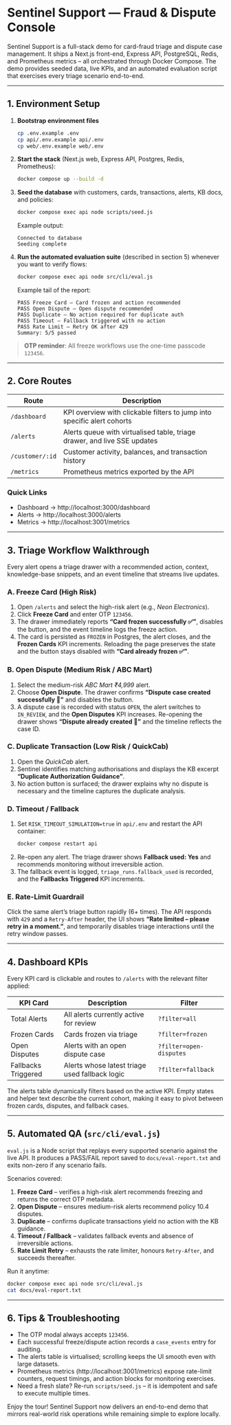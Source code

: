 # Sentinel Support — Fraud & Dispute Console

Sentinel Support is a full-stack demo for card-fraud triage and dispute case management. It ships a Next.js front-end, Express API, PostgreSQL, Redis, and Prometheus metrics – all orchestrated through Docker Compose. The demo provides seeded data, live KPIs, and an automated evaluation script that exercises every triage scenario end-to-end.

---

## 1. Environment Setup

1. **Bootstrap environment files**
   ```bash
   cp .env.example .env
   cp api/.env.example api/.env
   cp web/.env.example web/.env
   ```

2. **Start the stack** (Next.js web, Express API, Postgres, Redis, Prometheus):
   ```bash
   docker compose up --build -d
   ```

3. **Seed the database** with customers, cards, transactions, alerts, KB docs, and policies:
   ```bash
   docker compose exec api node scripts/seed.js
   ```
   Example output:
   ```text
   Connected to database
   Seeding complete
   ```

4. **Run the automated evaluation suite** (described in section 5) whenever you want to verify flows:
   ```bash
   docker compose exec api node src/cli/eval.js
   ```
   Example tail of the report:
   ```text
   PASS Freeze Card – Card frozen and action recommended
   PASS Open Dispute – Open dispute recommended
   PASS Duplicate – No action required for duplicate auth
   PASS Timeout – Fallback triggered with no action
   PASS Rate Limit – Retry OK after 429
   Summary: 5/5 passed
   ```

> **OTP reminder**: All freeze workflows use the one-time passcode `123456`.

---

## 2. Core Routes

| Route | Description |
| --- | --- |
| `/dashboard` | KPI overview with clickable filters to jump into specific alert cohorts |
| `/alerts` | Alerts queue with virtualised table, triage drawer, and live SSE updates |
| `/customer/:id` | Customer activity, balances, and transaction history | Find the CustomerId in Event timeline by clicking the drawer
| `/metrics` | Prometheus metrics exported by the API |

### Quick Links
- Dashboard → http://localhost:3000/dashboard
- Alerts → http://localhost:3000/alerts
- Metrics → http://localhost:3001/metrics

---

## 3. Triage Workflow Walkthrough

Every alert opens a triage drawer with a recommended action, context, knowledge-base snippets, and an event timeline that streams live updates.

### A. Freeze Card (High Risk)
1. Open `/alerts` and select the high-risk alert (e.g., *Neon Electronics*).
2. Click **Freeze Card** and enter OTP `123456`.
3. The drawer immediately reports **“Card frozen successfully ✅”**, disables the button, and the event timeline logs the freeze action.
4. The card is persisted as `FROZEN` in Postgres, the alert closes, and the **Frozen Cards** KPI increments. Reloading the page preserves the state and the button stays disabled with **“Card already frozen ✅”**.

### B. Open Dispute (Medium Risk / ABC Mart)
1. Select the medium-risk *ABC Mart ₹4,999* alert.
2. Choose **Open Dispute**. The drawer confirms **“Dispute case created successfully 🧾”** and disables the button.
3. A dispute case is recorded with status `OPEN`, the alert switches to `IN_REVIEW`, and the **Open Disputes** KPI increases. Re-opening the drawer shows **“Dispute already created 🧾”** and the timeline reflects the case ID.

### C. Duplicate Transaction (Low Risk / QuickCab)
1. Open the *QuickCab* alert.
2. Sentinel identifies matching authorisations and displays the KB excerpt **“Duplicate Authorization Guidance”**.
3. No action button is surfaced; the drawer explains why no dispute is necessary and the timeline captures the duplicate analysis.

### D. Timeout / Fallback
1. Set `RISK_TIMEOUT_SIMULATION=true` in `api/.env` and restart the API container:
   ```bash
   docker compose restart api
   ```
2. Re-open any alert. The triage drawer shows **Fallback used: Yes** and recommends monitoring without irreversible action.
3. The fallback event is logged, `triage_runs.fallback_used` is recorded, and the **Fallbacks Triggered** KPI increments.

### E. Rate-Limit Guardrail
Click the same alert’s triage button rapidly (6+ times). The API responds with `429` and a `Retry-After` header, the UI shows **“Rate limited – please retry in a moment.”**, and temporarily disables triage interactions until the retry window passes.

---

## 4. Dashboard KPIs

Every KPI card is clickable and routes to `/alerts` with the relevant filter applied:

| KPI Card | Description | Filter |
| --- | --- | --- |
| Total Alerts | All alerts currently active for review | `?filter=all` |
| Frozen Cards | Cards frozen via triage | `?filter=frozen` |
| Open Disputes | Alerts with an open dispute case | `?filter=open-disputes` |
| Fallbacks Triggered | Alerts whose latest triage used fallback logic | `?filter=fallback` |

The alerts table dynamically filters based on the active KPI. Empty states and helper text describe the current cohort, making it easy to pivot between frozen cards, disputes, and fallback cases.

---

## 5. Automated QA (`src/cli/eval.js`)

`eval.js` is a Node script that replays every supported scenario against the live API. It produces a PASS/FAIL report saved to `docs/eval-report.txt` and exits non-zero if any scenario fails.

Scenarios covered:

1. **Freeze Card** – verifies a high-risk alert recommends freezing and returns the correct OTP metadata.
2. **Open Dispute** – ensures medium-risk alerts recommend policy 10.4 disputes.
3. **Duplicate** – confirms duplicate transactions yield no action with the KB guidance.
4. **Timeout / Fallback** – validates fallback events and absence of irreversible actions.
5. **Rate Limit Retry** – exhausts the rate limiter, honours `Retry-After`, and succeeds thereafter.

Run it anytime:
```bash
docker compose exec api node src/cli/eval.js
cat docs/eval-report.txt
```

---

## 6. Tips & Troubleshooting

- The OTP modal always accepts `123456`.
- Each successful freeze/dispute action records a `case_events` entry for auditing.
- The alerts table is virtualised; scrolling keeps the UI smooth even with large datasets.
- Prometheus metrics (http://localhost:3001/metrics) expose rate-limit counters, request timings, and action blocks for monitoring exercises.
- Need a fresh slate? Re-run `scripts/seed.js` – it is idempotent and safe to execute multiple times.

Enjoy the tour! Sentinel Support now delivers an end-to-end demo that mirrors real-world risk operations while remaining simple to explore locally.
